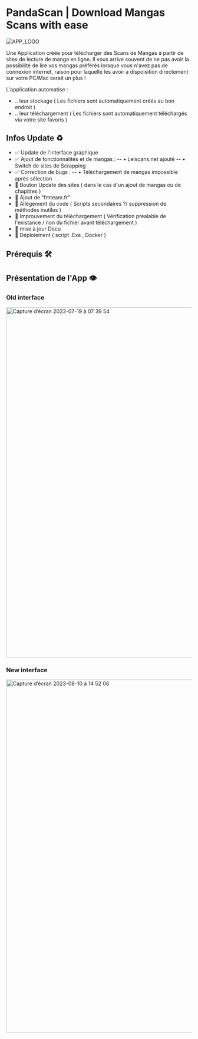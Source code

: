 # PandaScan | Download Mangas Scans with ease

![APP_LOGO](https://github.com/CAprogs/PandaScan/assets/104645407/37d0a0e8-0f19-4a9c-b2c3-34126dc71a21)

Une Application créée pour télécharger des Scans de Mangas à partir de sites de lecture de manga en ligne.
Il vous arrive souvent de ne pas avoir la possibilité de lire vos mangas préférés lorsque vous n'avez pas de connexion internet, raison pour laquelle les avoir à dispoisition directement sur votre PC/Mac serait un plus !

L'application automatise :
- .. leur stockage ( Les fichiers sont automatiquement créés au bon endroit )
- .. leur téléchargement ( Les fichiers sont automatiquement téléchargés via votre site favoris )

## Infos Update ♻️

- ✅ Update de l'interface graphique 
- ✅ Ajout de fonctionnalités et de mangas :
    -- • Lelscans.net ajouté
    -- • Switch de sites de Scrapping
- ✅ Correction de bugs :
    -- • Téléchargement de mangas impossible après sélection
- 🔲 Bouton Update des sites ( dans le cas d'un ajout de mangas ou de chapitres ) 
- 🔲 Ajout de "fmteam.fr"
- 🔲 Allègement du code ( Scripts secondaires ?/ suppression de méthodes inutiles )
- 🔲 Improuvement du téléchargement ( Vérification préalable de l'existance / non du fichier avant téléchargement )
- 🔲 mise à jour Docu
- 🔲 Déploiement ( script .Exe , Docker )
    
## Prérequis 🛠️

## Présentation de l'App 👁️
### Old interface
<img width="951" alt="Capture d’écran 2023-07-19 à 07 39 54" src="https://github.com/CAprogs/PandaScan/assets/104645407/22cdf853-ed0c-4f24-baab-437214ff04fb">

### New interface
<img width="958" alt="Capture d’écran 2023-08-10 à 14 52 06" src="https://github.com/CAprogs/PandaScan/assets/104645407/966cf744-b592-4fce-8ee5-d37e44f90abc">





